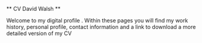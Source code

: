 ** CV David Walsh **

Welcome to my digital profile .
Within these pages you will find my work history, personal profile, contact information and a link to download a more detailed version of my CV
